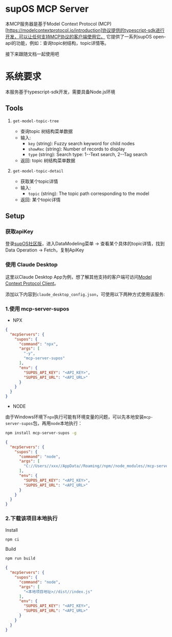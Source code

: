 # supOS MCP Server

本MCP服务器是基于Model Context Protocol (MCP)[https://modelcontextprotocol.io/introduction]协议提供的typescript-sdk进行开发，可以让任何支持MCP协议的客户端使用它。
它提供了一系列supOS open-api的功能，例如：查询topic树结构，topic详情等。

接下来跟随文档一起使用吧

# 系统要求
本服务基于typescript-sdk开发，需要具备Node.js环境


## Tools

1. `get-model-topic-tree`
   - 查询topic 树结构菜单数据
   - 输入:
     - `key` (string): Fuzzy search keyword for child nodes
     - `showRec` (string): Number of records to display
     - `type` (string): Search type: 1--Text search, 2--Tag search
   - 返回: topic 树结构菜单数据

2. `get-model-topic-detail`
   - 获取某个topic详情
   - 输入:
     - `topic` (string): The topic path corresponding to the model
   - 返回: 某个topic详情

## Setup

### 获取apiKey
登录[supOS社区版](https://supos-demo.supos.app/)，进入DataModeling菜单 -> 查看某个具体的topic详情，找到Data Operation -> Fetch，复制ApiKey

### 使用 Claude Desktop
这里以Claude Desktop App为例，想了解其他支持的客户端可访问[Model Context Protocol Client](https://modelcontextprotocol.io/clients)。

添加以下内容到`claude_desktop_config.json`，可使用以下两种方式使用该服务:

### 1.使用 mcp-server-supos
 - NPX

```json
{
  "mcpServers": {
    "supos": {
      "command": "npx",
      "args": [
        "-y",
        "mcp-server-supos"
      ],
      "env": {
        "SUPOS_API_KEY": "<API_KEY>",
        "SUPOS_API_URL": "<API_URL>"
      }
    }
  }
}
```

- NODE

由于Windows环境下`npx`执行可能有环境变量的问题，可以先本地安装`mcp-server-supos`包，再用`node`本地执行：

```bash
npm install mcp-server-supos -g
```

```json
{
  "mcpServers": {
    "supos": {
      "command": "node",
      "args": [
        "C://Users//xxx//AppData//Roaming//npm//node_modules//mcp-server-supos//dist//index.js"
      ],
      "env": {
        "SUPOS_API_KEY": "<API_KEY>",
        "SUPOS_API_URL": "<API_URL>"
      }
    }
  }
}
```

### 2.下载该项目本地执行

Install
```bash
npm ci
```

Build
```bash
npm run build
```

```json
{
  "mcpServers": {
    "supos": {
      "command": "node",
      "args": [
        "<本地项目地址>//dist//index.js"
      ],
      "env": {
        "SUPOS_API_KEY": "<API_KEY>",
        "SUPOS_API_URL": "<API_URL>"
      }
    }
  }
}
```
